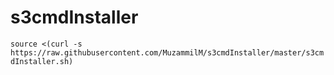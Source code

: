 # s3cmdInstaller

`source <(curl -s https://raw.githubusercontent.com/MuzammilM/s3cmdInstaller/master/s3cmdInstaller.sh)`
